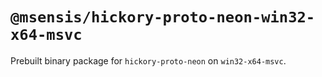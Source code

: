 # `@msensis/hickory-proto-neon-win32-x64-msvc`

Prebuilt binary package for `hickory-proto-neon` on `win32-x64-msvc`.
